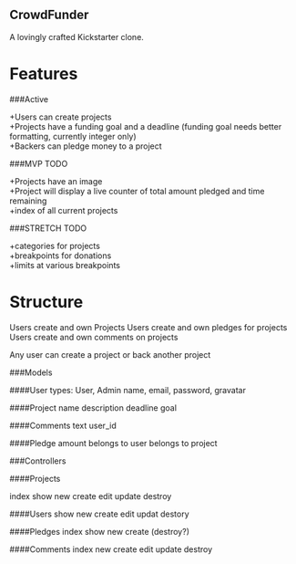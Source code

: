 CrowdFunder
-----------
A lovingly crafted Kickstarter clone.

Features
========

###Active

+Users can create projects  
+Projects have a funding goal and a deadline (funding goal needs better formatting, currently integer only)  
+Backers can pledge money to a project  

###MVP TODO

+Projects have an image  
+Project will display a live counter of total amount pledged and time remaining  
+index of all current projects  

###STRETCH TODO

+categories for projects  
+breakpoints for donations  
+limits at various breakpoints  

Structure
=========

Users create and own Projects
Users create and own pledges for projects
Users create and own comments on projects

Any user can create a project or back another project

###Models

####User
types: User, Admin
name, email, password, gravatar

####Project
name
description
deadline
goal

####Comments
text
user_id

####Pledge
amount
belongs to user
belongs to project

###Controllers

####Projects

index show new create edit update destroy

####Users
show new create edit updat destory

####Pledges
index show new create (destroy?)

####Comments
index new create edit update destroy



